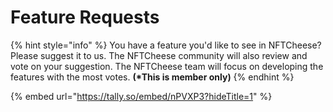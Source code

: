 # Feature Requests

{% hint style="info" %}
You have a feature you'd like to see in NFTCheese? Please suggest it to us. The NFTCheese community will also review and vote on your suggestion. The NFTCheese team will focus on developing the features with the most votes. **(\*This is member only)**
{% endhint %}

{% embed url="https://tally.so/embed/nPVXP3?hideTitle=1" %}
